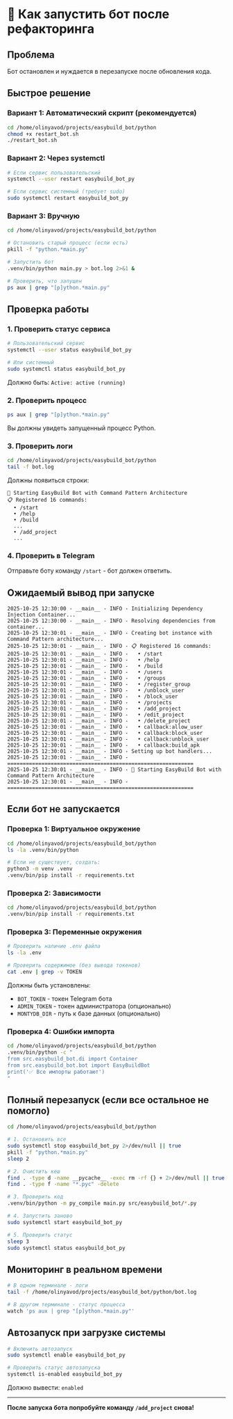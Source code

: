 # 🚀 Как запустить бот после рефакторинга

## Проблема
Бот остановлен и нуждается в перезапуске после обновления кода.

## Быстрое решение

### Вариант 1: Автоматический скрипт (рекомендуется)
```bash
cd /home/olinyavod/projects/easybuild_bot/python
chmod +x restart_bot.sh
./restart_bot.sh
```

### Вариант 2: Через systemctl
```bash
# Если сервис пользовательский
systemctl --user restart easybuild_bot_py

# Если сервис системный (требует sudo)
sudo systemctl restart easybuild_bot_py
```

### Вариант 3: Вручную
```bash
cd /home/olinyavod/projects/easybuild_bot/python

# Остановить старый процесс (если есть)
pkill -f "python.*main.py"

# Запустить бот
.venv/bin/python main.py > bot.log 2>&1 &

# Проверить, что запущен
ps aux | grep "[p]ython.*main.py"
```

## Проверка работы

### 1. Проверить статус сервиса
```bash
# Пользовательский сервис
systemctl --user status easybuild_bot_py

# Или системный
sudo systemctl status easybuild_bot_py
```

Должно быть: `Active: active (running)`

### 2. Проверить процесс
```bash
ps aux | grep "[p]ython.*main.py"
```

Вы должны увидеть запущенный процесс Python.

### 3. Проверить логи
```bash
cd /home/olinyavod/projects/easybuild_bot/python
tail -f bot.log
```

Должны появиться строки:
```
🚀 Starting EasyBuild Bot with Command Pattern Architecture
📋 Registered 16 commands:
  • /start
  • /help
  • /build
  ...
  • /add_project
  ...
```

### 4. Проверить в Telegram
Отправьте боту команду `/start` - бот должен ответить.

## Ожидаемый вывод при запуске

```
2025-10-25 12:30:00 - __main__ - INFO - Initializing Dependency Injection Container...
2025-10-25 12:30:00 - __main__ - INFO - Resolving dependencies from container...
2025-10-25 12:30:01 - __main__ - INFO - Creating bot instance with Command Pattern architecture...
2025-10-25 12:30:01 - __main__ - INFO - 📋 Registered 16 commands:
2025-10-25 12:30:01 - __main__ - INFO -   • /start
2025-10-25 12:30:01 - __main__ - INFO -   • /help
2025-10-25 12:30:01 - __main__ - INFO -   • /build
2025-10-25 12:30:01 - __main__ - INFO -   • /users
2025-10-25 12:30:01 - __main__ - INFO -   • /groups
2025-10-25 12:30:01 - __main__ - INFO -   • /register_group
2025-10-25 12:30:01 - __main__ - INFO -   • /unblock_user
2025-10-25 12:30:01 - __main__ - INFO -   • /block_user
2025-10-25 12:30:01 - __main__ - INFO -   • /projects
2025-10-25 12:30:01 - __main__ - INFO -   • /add_project
2025-10-25 12:30:01 - __main__ - INFO -   • /edit_project
2025-10-25 12:30:01 - __main__ - INFO -   • /delete_project
2025-10-25 12:30:01 - __main__ - INFO -   • callback:allow_user
2025-10-25 12:30:01 - __main__ - INFO -   • callback:block_user
2025-10-25 12:30:01 - __main__ - INFO -   • callback:unblock_user
2025-10-25 12:30:01 - __main__ - INFO -   • callback:build_apk
2025-10-25 12:30:01 - __main__ - INFO - Setting up bot handlers...
2025-10-25 12:30:01 - __main__ - INFO - ============================================================
2025-10-25 12:30:01 - __main__ - INFO - 🚀 Starting EasyBuild Bot with Command Pattern Architecture
2025-10-25 12:30:01 - __main__ - INFO - ============================================================
```

## Если бот не запускается

### Проверка 1: Виртуальное окружение
```bash
cd /home/olinyavod/projects/easybuild_bot/python
ls -la .venv/bin/python

# Если не существует, создать:
python3 -m venv .venv
.venv/bin/pip install -r requirements.txt
```

### Проверка 2: Зависимости
```bash
cd /home/olinyavod/projects/easybuild_bot/python
.venv/bin/pip install -r requirements.txt
```

### Проверка 3: Переменные окружения
```bash
# Проверить наличие .env файла
ls -la .env

# Проверить содержимое (без вывода токенов)
cat .env | grep -v TOKEN
```

Должны быть установлены:
- `BOT_TOKEN` - токен Telegram бота
- `ADMIN_TOKEN` - токен администратора (опционально)
- `MONTYDB_DIR` - путь к базе данных (опционально)

### Проверка 4: Ошибки импорта
```bash
cd /home/olinyavod/projects/easybuild_bot/python
.venv/bin/python -c "
from src.easybuild_bot.di import Container
from src.easybuild_bot.bot import EasyBuildBot
print('✅ Все импорты работают')
"
```

## Полный перезапуск (если все остальное не помогло)

```bash
cd /home/olinyavod/projects/easybuild_bot/python

# 1. Остановить все
sudo systemctl stop easybuild_bot_py 2>/dev/null || true
pkill -f "python.*main.py"
sleep 2

# 2. Очистить кеш
find . -type d -name __pycache__ -exec rm -rf {} + 2>/dev/null || true
find . -type f -name "*.pyc" -delete

# 3. Проверить код
.venv/bin/python -m py_compile main.py src/easybuild_bot/*.py

# 4. Запустить заново
sudo systemctl start easybuild_bot_py

# 5. Проверить статус
sleep 3
sudo systemctl status easybuild_bot_py
```

## Мониторинг в реальном времени

```bash
# В одном терминале - логи
tail -f /home/olinyavod/projects/easybuild_bot/python/bot.log

# В другом терминале - статус процесса
watch 'ps aux | grep "[p]ython.*main.py"'
```

## Автозапуск при загрузке системы

```bash
# Включить автозапуск
sudo systemctl enable easybuild_bot_py

# Проверить статус автозапуска
systemctl is-enabled easybuild_bot_py
```

Должно вывести: `enabled`

---

**После запуска бота попробуйте команду `/add_project` снова!**

